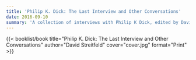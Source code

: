 ```yaml
---
title: 'Philip K. Dick: The Last Interview and Other Conversations'
date: 2016-09-10
summary: 'A collection of interviews with Philip K Dick, edited by David Streitfeld'
---
```


{{< booklist/book
title="Philip K. Dick: The Last Interview and Other Conversations"
author="David Streitfeld"
cover="cover.jpg"
format="Print" >}}
